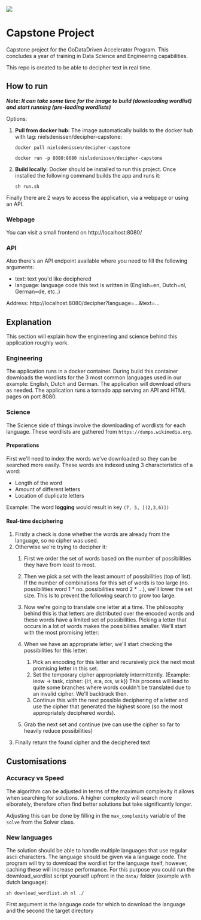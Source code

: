 ![](https://images.microbadger.com/badges/image/nielsdenissen/decipher-capstone.svg)

# Capstone Project
Capstone project for the GoDataDriven Accelerator Program. 
This concludes a year of training in Data Science and Engineering capabilities.

This repo is created to be able to decipher text in real time.

## How to run

***Note: It can take some time for the image to build (downloading wordlist) and start running (pre-loading wordlists)*** 

Options:

1. **Pull from docker hub:** The image automatically builds to the docker hub with tag: nielsdenissen/decipher-capstone:

    `docker pull nielsdenissen/decipher-capstone`
    
    `docker run -p 8080:8080 nielsdenissen/decipher-capstone`

2. **Build locally:** Docker should be installed to run this project. Once installed the following command builds the app and runs it:

    `sh run.sh`

Finally there are 2 ways to access the application, via a webpage or using an API.

### Webpage
You can visit a small frontend on http://localhost:8080/

### API
Also there's an API endpoint available where you need to fill the following arguments:
- text: text you'd like deciphered
- language: language code this text is written in (English=en, Dutch=nl, German=de, etc..)

Address: http://localhost:8080/decipher?language=...&text=... 


## Explanation

This section will explain how the engineering and science behind this application roughly work.

### Engineering

The application runs in a docker container. During build this container downloads the wordlists for the 3 most
common languages used in our example: English, Dutch and German. The application will download others as needed.
The application runs a tornado app serving an API and HTML pages on port 8080.

### Science

The Science side of things involve the downloading of wordlists for each language. These wordlists are gathered
from `https://dumps.wikimedia.org`.

#### Preperations
First we'll need to index the words we've downloaded so they can be searched more easily.
These words are indexed using 3 characteristics of a word: 
- Length of the word
- Amount of different letters
- Location of duplicate letters

Example: The word **logging** would result in key `(7, 5, [(2,3,6)])`

#### Real-time deciphering

1. Firstly a check is done whether the words are already from the language, so no cipher was used.
2. Otherwise we're trying to decipher it:
    1. First we order the set of words based on the number of possibilities they have from least to most.
    1. Then we pick a set with the least amount of possibilities (top of list). If the number of
        combinations for this set of words is too large (no. possibilities word 1 * no. possibilities word 2 * ...), 
        we'll lower the set size. This is to prevent the following search to grow too large.
    1. Now we're going to translate one letter at a time. The philosophy behind this is that letters are
    distributed over the encoded words and these words have a limited set of possibilities.
    Picking a letter that occurs in a lot of words makes the possibilities smaller. We'll start with the
    most promising letter:
    
    1. When we have an appropriate letter, we'll start checking the possibilities for this letter:
        1. Pick an encoding for this letter and recursively pick the next most promising letter in this set.
        1. Set the temporary cipher appropriately intermittently. (Example: ieow -> task, cipher: {i:t, e:a, o:s, w:k})
        This process will lead to quite some branches where words couldn't be translated due to an invalid
        cipher. We'll backtrack then.
        1. Continue this with the next possible deciphering of a letter and use the cipher that generated the highest
        score (so the most appropriately deciphered words).
    1. Grab the next set and continue (we can use the cipher so far to heavily reduce possibilities)
3. Finally return the found cipher and the deciphered text

## Customisations

### Accuracy vs Speed
The algorithm can be adjusted in terms of the maximum complexity it allows when searching for solutions.
A higher complexity will search more elborately, therefore often find better solutions but take significantly longer.

Adjusting this can be done by filling in the `max_complexity` variable of the `solve` from the Solver class.

### New languages
The solution should be able to handle multiple languages that use regular ascii characters. The language should be given via a language code.
The program will try to download the wordlist for the language itself, however, caching these will increase performance. For this purpose you
could run the download_wordlist script yourself upfront in the `data/` folder (example with dutch language):

    sh download_wordlist.sh nl ./
    
First argument is the language code for which to download the language and the second the target directory